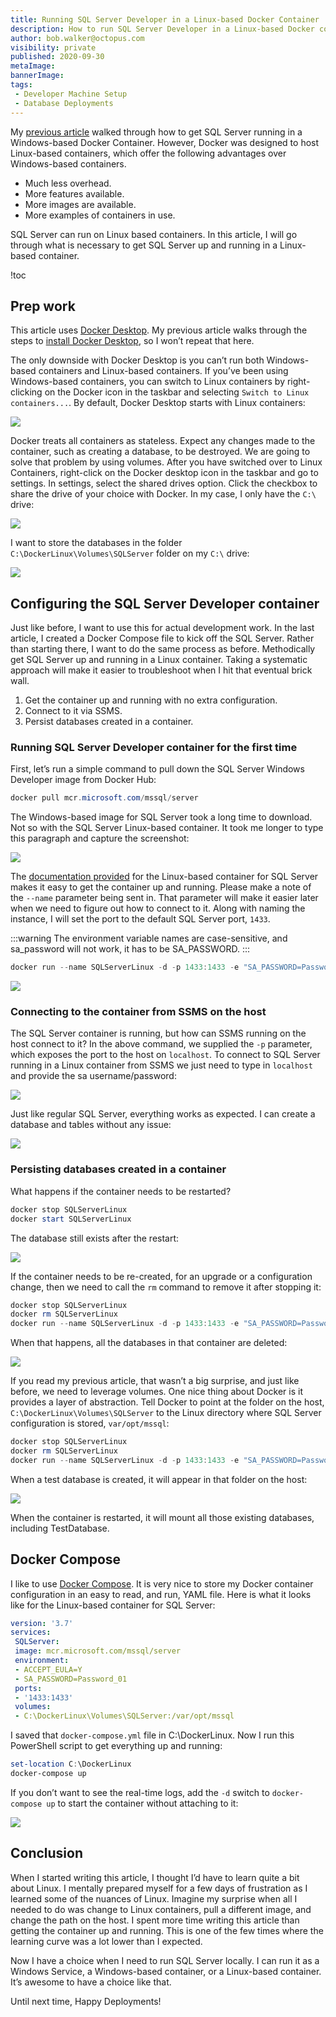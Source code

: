 ```yaml
---
title: Running SQL Server Developer in a Linux-based Docker Container
description: How to run SQL Server Developer in a Linux-based Docker container.
author: bob.walker@octopus.com
visibility: private
published: 2020-09-30
metaImage: 
bannerImage: 
tags:
 - Developer Machine Setup
 - Database Deployments
---
```


My [previous article](/blog/2019-09/automate-sql-server-developer-install-with-docker/index.md) walked through how to get SQL Server running in a Windows-based Docker Container. However, Docker was designed to host Linux-based containers, which offer the following advantages over Windows-based containers.  

- Much less overhead.
- More features available.
- More images are available.
- More examples of containers in use. 

SQL Server can run on Linux based containers. In this article, I will go through what is necessary to get SQL Server up and running in a Linux-based container.

!toc

## Prep work

This article uses [Docker Desktop](https://hub.docker.com/editions/community/docker-ce-desktop-windows). My previous article walks through the steps to [install Docker Desktop](/blog/2019-09/automate-sql-server-developer-install-with-docker/index.md), so I won’t repeat that here.

The only downside with Docker Desktop is you can’t run both Windows-based containers and Linux-based containers. If you’ve been using Windows-based containers, you can switch to Linux containers by right-clicking on the Docker icon in the taskbar and selecting `Switch to Linux containers...`. By default, Docker Desktop starts with Linux containers:

![](docker-desktop-switch-to-linux-containers.png)

Docker treats all containers as stateless. Expect any changes made to the container, such as creating a database, to be destroyed. We are going to solve that problem by using volumes. After you have switched over to Linux Containers, right-click on the Docker desktop icon in the taskbar and go to settings. In settings, select the shared drives option. Click the checkbox to share the drive of your choice with Docker. In my case, I only have the `C:\` drive:

![](docker-share-c-drive.png)

I want to store the databases in the folder `C:\DockerLinux\Volumes\SQLServer` folder on my `C:\` drive:

![](folder-for-database-files.png)

## Configuring the SQL Server Developer container

Just like before, I want to use this for actual development work. In the last article, I created a Docker Compose file to kick off the SQL Server. Rather than starting there, I want to do the same process as before. Methodically get SQL Server up and running in a Linux container. Taking a systematic approach will make it easier to troubleshoot when I hit that eventual brick wall. 

1. Get the container up and running with no extra configuration.
2. Connect to it via SSMS.
3. Persist databases created in a container.

### Running SQL Server Developer container for the first time

First, let’s run a simple command to pull down the SQL Server Windows Developer image from Docker Hub:

```PowerShell
docker pull mcr.microsoft.com/mssql/server
```

The Windows-based image for SQL Server took a long time to download. Not so with the SQL Server Linux-based container. It took me longer to type this paragraph and capture the screenshot:

![](download-sql-server-docker-image.png)

The [documentation provided](https://hub.docker.com/_/microsoft-mssql-server) for the Linux-based container for SQL Server makes it easy to get the container up and running. Please make a note of the `--name` parameter being sent in. That parameter will make it easier later when we need to figure out how to connect to it. Along with naming the instance, I will set the port to the default SQL Server port, `1433`. 

:::warning
The environment variable names are case-sensitive, and sa_password will not work, it has to be SA_PASSWORD.
:::

```PowerShell
docker run --name SQLServerLinux -d -p 1433:1433 -e "SA_PASSWORD=Password_01" -e "ACCEPT_EULA=Y" mcr.microsoft.com/mssql/server
```

![](docker-run-linux-image.png)

### Connecting to the container from SSMS on the host

The SQL Server container is running, but how can SSMS running on the host connect to it? In the above command, we supplied the `-p` parameter, which exposes the port to the host on `localhost`. To connect to SQL Server running in a Linux container from SSMS we just need to type in `localhost` and provide the sa username/password:

![](ssms-successful-connection-to-sql-linux.png)

Just like regular SQL Server, everything works as expected. I can create a database and tables without any issue:

![](create-table-inside-instance.png)

### Persisting databases created in a container

What happens if the container needs to be restarted?

```PowerShell
docker stop SQLServerLinux
docker start SQLServerLinux
```

The database still exists after the restart:

![](test-database-after-restart-only.png)

If the container needs to be re-created, for an upgrade or a configuration change, then we need to call the `rm` command to remove it after stopping it:

```PowerShell
docker stop SQLServerLinux
docker rm SQLServerLinux
docker run --name SQLServerLinux -d -p 1433:1433 -e "SA_PASSWORD=Password_01" -e "ACCEPT_EULA=Y" mcr.microsoft.com/mssql/server
```

When that happens, all the databases in that container are deleted:

![](docker-recreate-image-no-databases.png)

If you read my previous article, that wasn’t a big surprise, and just like before, we need to leverage volumes. One nice thing about Docker is it provides a layer of abstraction. Tell Docker to point at the folder on the host, `C:\DockerLinux\Volumes\SQLServer` to the Linux directory where SQL Server configuration is stored, `var/opt/mssql`:

```PowerShell
docker stop SQLServerLinux
docker rm SQLServerLinux
docker run --name SQLServerLinux -d -p 1433:1433 -e "SA_PASSWORD=Password_01" -e "ACCEPT_EULA=Y" -v C:\DockerLinux\Volumes\SQLServer:/var/opt/mssql mcr.microsoft.com/mssql/server
```

When a test database is created, it will appear in that folder on the host:

![](sql-server-linux-windows-host-volumes.png)

When the container is restarted, it will mount all those existing databases, including TestDatabase.

## Docker Compose

I like to use [Docker Compose](https://docs.docker.com/compose/). It is very nice to store my Docker container configuration in an easy to read, and run, YAML file. Here is what it looks like for the Linux-based container for SQL Server:

```YAML
version: '3.7'
services:
 SQLServer:
 image: mcr.microsoft.com/mssql/server
 environment:
 - ACCEPT_EULA=Y
 - SA_PASSWORD=Password_01 
 ports:
 - '1433:1433'
 volumes:
 - C:\DockerLinux\Volumes\SQLServer:/var/opt/mssql
```

I saved that `docker-compose.yml` file in C:\DockerLinux. Now I run this PowerShell script to get everything up and running:

```PowerShell
set-location C:\DockerLinux
docker-compose up
```

If you don’t want to see the real-time logs, add the `-d` switch to `docker-compose up` to start the container without attaching to it:

![](docker-linux-docker-compose-sql-server.png)

## Conclusion

When I started writing this article, I thought I’d have to learn quite a bit about Linux. I mentally prepared myself for a few days of frustration as I learned some of the nuances of Linux. Imagine my surprise when all I needed to do was change to Linux containers, pull a different image, and change the path on the host. I spent more time writing this article than getting the container up and running. This is one of the few times where the learning curve was a lot lower than I expected.

Now I have a choice when I need to run SQL Server locally. I can run it as a Windows Service, a Windows-based container, or a Linux-based container. It’s awesome to have a choice like that. 

Until next time, Happy Deployments!
